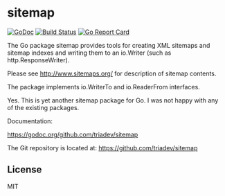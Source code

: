 sitemap
=======

[![GoDoc](https://godoc.org/github.com/triadev/sitemap?status.svg)](https://godoc.org/github.com/triadev/sitemap)
[![Build Status](https://travis-ci.org/snabb/sitemap.svg?branch=master)](https://travis-ci.org/snabb/sitemap)
[![Go Report Card](https://goreportcard.com/badge/github.com/triadev/sitemap)](https://goreportcard.com/report/github.com/triadev/sitemap)

The Go package sitemap provides tools for creating XML sitemaps
and sitemap indexes and writing them to an io.Writer (such as
http.ResponseWriter).

Please see http://www.sitemaps.org/ for description of sitemap contents.

The package implements io.WriterTo and io.ReaderFrom interfaces.

Yes. This is yet another sitemap package for Go. I was not happy with any
of the existing packages.

Documentation:

https://godoc.org/github.com/triadev/sitemap

The Git repository is located at: https://github.com/triadev/sitemap


License
-------

MIT
